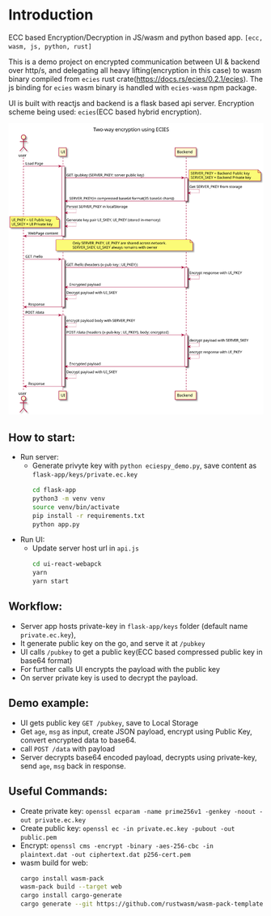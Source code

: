 # Introduction
ECC based Encryption/Decryption in JS/wasm and python based app.
`[ecc, wasm, js, python, rust]`

This is a demo project on encrypted communication between UI & backend over http/s, and delegating all heavy lifting(encryption in this case) to wasm binary compiled from `ecies` rust crate(https://docs.rs/ecies/0.2.1/ecies). The js binding for `ecies` wasm binary is handled with `ecies-wasm` npm package.

UI is built with reactjs and backend is a flask based api server. Encryption scheme being used: `ecies`(ECC based hybrid encryption).

![Alt text](./comm.svg)
## How to start:
- Run server:
  - Generate privyte key with `python eciespy_demo.py`, save content as `flask-app/keys/private.ec.key`
    ```sh
    cd flask-app
    python3 -m venv venv
    source venv/bin/activate
    pip install -r requirements.txt
    python app.py
    ```
- Run UI:
  - Update server host url in `api.js`
    ```sh
    cd ui-react-webapck
    yarn
    yarn start
    ```

## Workflow:
- Server app hosts private-key in `flask-app/keys` folder (default name `private.ec.key`), 
- It generate public key on the go, and serve it at `/pubkey`
- UI calls `/pubkey` to get a public key(ECC based compressed public key in base64 format)
- For further calls UI encrypts the payload with the public key
- On server private key is used to decrypt the payload.
## Demo example:
- UI gets public key `GET /pubkey`, save to Local Storage
- Get `age`, `msg` as input, create JSON payload, encrypt using Public Key, convert encrypted data to base64.
- call `POST /data` with payload
- Server decrypts base64 encoded payload, decrypts using private-key, send `age`, `msg` back in response.


## Useful Commands:
- Create private key: `openssl ecparam -name prime256v1 -genkey -noout -out private.ec.key`
- Create public key: `openssl ec -in private.ec.key -pubout -out public.pem`
- Encrypt: `openssl cms -encrypt -binary -aes-256-cbc -in plaintext.dat -out ciphertext.dat p256-cert.pem`
- wasm build for web:
    ```sh
    cargo install wasm-pack
    wasm-pack build --target web
    cargo install cargo-generate
    cargo generate --git https://github.com/rustwasm/wasm-pack-template.git --name mycrypto
    ```
